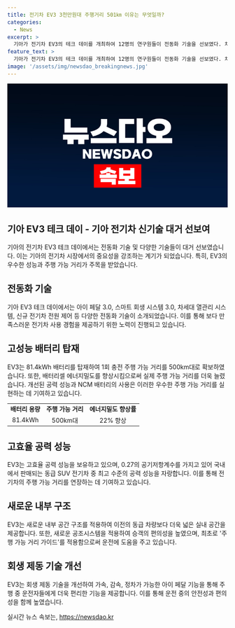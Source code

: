 ```yaml
---
title: 전기차 EV3 3천만원대 주행거리 501㎞ 이유는 무엇일까?
categories:
  - News
excerpt: >
  기아가 전기차 EV3의 테크 데이를 개최하여 12명의 연구원들이 전동화 기술을 선보였다. 차세대 전기차로 전기차 시장 대중화를 이끌 것으로 예상되며, 가격과 주행 거리에서 우수한 성능을 자랑한다. 배터리와 공력 성능을 개선하여 주행거리를 연장하고, 실내 공간을 확보하는 등 혁신적인 기술을 적용했다. 또한, 주행 가능 거리 가이드와 회생 제동 기술을 개선하여 운전 편의성을 높였다. 전기차 캐즘 시대에 중요한 역할을 할 것으로 기대된다. (#기아 #전기차 #EV3 #테크데이 #혁신기술 #주행거리 #가격경쟁력)
feature_text: >
  기아가 전기차 EV3의 테크 데이를 개최하여 12명의 연구원들이 전동화 기술을 선보였다. 차세대 전기차로 전기차 시장 대중화를 이끌 것으로 예상되며, 가격과 주행 거리에서 우수한 성능을 자랑한다. 배터리와 공력 성능을 개선하여 주행거리를 연장하고, 실내 공간을 확보하는 등 혁신적인 기술을 적용했다. 또한, 주행 가능 거리 가이드와 회생 제동 기술을 개선하여 운전 편의성을 높였다. 전기차 캐즘 시대에 중요한 역할을 할 것으로 기대된다. (#기아 #전기차 #EV3 #테크데이 #혁신기술 #주행거리 #가격경쟁력)
image: '/assets/img/newsdao_breakingnews.jpg'
---
```


<p><img src="/assets/img/newsdao_breakingnews.jpg" alt="implanttips 속보" /></p>

<h2 data-ke-size="size26">기아 EV3 테크 데이 - 기아 전기차 신기술 대거 선보여</h2>

<p data-ke-size="size16">기아의 전기차 EV3 테크 데이에서는 전동화 기술 및 다양한 기술들이 대거 선보였습니다. 이는 기아의 전기차 시장에서의 중요성을 강조하는 계기가 되었습니다. 특히, EV3의 우수한 성능과 주행 가능 거리가 주목을 받았습니다.</p>

<h2 data-ke-size="size24">전동화 기술</h2>

<p data-ke-size="size16">기아 EV3 테크 데이에서는 아이 페달 3.0, 스마트 회생 시스템 3.0, 차세대 열관리 시스템, 신규 전기차 전원 제어 등 다양한 전동화 기술이 소개되었습니다. 이를 통해 보다 만족스러운 전기차 사용 경험을 제공하기 위한 노력이 진행되고 있습니다.</p>

<h2 data-ke-size="size24">고성능 배터리 탑재</h2>

<p data-ke-size="size16">EV3는 81.4kWh 배터리를 탑재하여 1회 충전 주행 가능 거리를 500km대로 확보하였습니다. 또한, 배터리셀 에너지밀도를 향상시킴으로써 실제 주행 가능 거리를 더욱 늘렸습니다. 개선된 공력 성능과 NCM 배터리의 사용은 이러한 우수한 주행 가능 거리를 실현하는 데 기여하고 있습니다.</p>

<table>
    <tr>
        <td style="text-align: center; height: 17px;"><b>배터리 용량</b></td>
        <td style="text-align: center; height: 17px;"><b>주행 가능 거리</b></td>
        <td style="text-align: center; height: 17px;"><b>에너지밀도 향상률</b></td>
    </tr>
    <tr>
        <td style="text-align: center;">81.4kWh</td>
        <td style="text-align: center;">500km대</td>
        <td style="text-align: center;">22% 향상</td>
    </tr>
</table>

<h2 data-ke-size="size24">고효율 공력 성능</h2>

<p data-ke-size="size16">EV3는 고효율 공력 성능을 보유하고 있으며, 0.27의 공기저항계수를 가지고 있어 국내에서 판매되는 동급 SUV 전기차 중 최고 수준의 공력 성능을 자랑합니다. 이를 통해 전기차의 주행 가능 거리를 연장하는 데 기여하고 있습니다.</p>

<h2 data-ke-size="size24">새로운 내부 구조</h2>

<p data-ke-size="size16">EV3는 새로운 내부 공간 구조를 적용하여 이전의 동급 차량보다 더욱 넓은 실내 공간을 제공합니다. 또한, 새로운 공조시스템을 적용하여 승객의 편의성을 높였으며, 최초로 '주행 가능 거리 가이드'를 적용함으로써 운전에 도움을 주고 있습니다.</p>

<h2 data-ke-size="size24">회생 제동 기술 개선</h2>

<p data-ke-size="size16">EV3는 회생 제동 기술을 개선하여 가속, 감속, 정차가 가능한 아이 페달 기능을 통해 주행 중 운전자들에게 더욱 편리한 기능을 제공합니다. 이를 통해 운전 중의 안전성과 편의성을 함께 높였습니다.</p>
실시간 뉴스 속보는, <a href="https://newsdao.kr" rel="dofollow">https://newsdao.kr</a>


